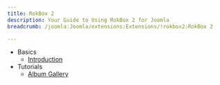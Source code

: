 ```yaml
---
title: RokBox 2
description: Your Guide to Using RokBox 2 for Joomla
breadcrumb: /joomla:Joomla/extensions:Extensions/!rokbox2:RokBox 2

---
```


* Basics
    * [Introduction]()
* Tutorials
    * [Album Gallery]()
